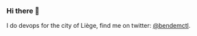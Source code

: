 ### Hi there 🥕

I do devops for the city of Liège, find me on twitter: [@bendemctl](https://twitter.com/bendemctl).
